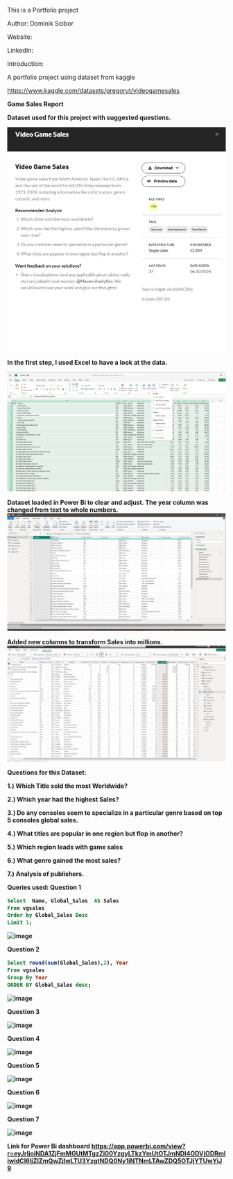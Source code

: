 This is a Portfolio project  

Author: Dominik Scibor

Website:

LinkedIn:

Introduction:

A portfolio project using dataset from kaggle

https://www.kaggle.com/datasets/gregorut/videogamesales



<b>Game Sales Report<b/>

Dataset used for this project with suggested questions.

![alt text](<Data source.png>)

In the first step, I used Excel to have a look at the data.

![alt text](<Excel data clearpng.png>)



Dataset loaded in Power Bi to clear and adjust.
The year column was changed from text to whole numbers.
![alt text](<powerbi query.png>)

Added new columns to transform Sales into millions.
![alt text](<power bi clear.png>)

Questions for this Dataset:

1.) Which Title sold the most Worldwide?

2.) Which year had the highest Sales?

3.) Do any consoles seem to specialize in a particular genre based on top 5 consoles global sales.

4.) What titles are popular in one region but flop in another?

5.) Which region leads with game sales

6.) What genre gained the most sales?

7.) Analysis of publishers.

Queries used:
Question 1
``` SQL
Select  Name, Global_Sales  AS Sales
From vgsales
Order by Global_Sales Desc
Limit 1;
```
![image](https://github.com/user-attachments/assets/5357433f-5f4c-478d-9989-4644c1e4746a)

Question 2
``` SQL
Select round(sum(Global_Sales),2), Year
From vgsales
Group By Year
ORDER BY Global_Sales desc;
```
![image](https://github.com/user-attachments/assets/2bcafcda-ecb7-4057-9726-dff8181bc771)

Question 3


![image](https://github.com/user-attachments/assets/93c022ab-2529-49bf-9546-531f0136195d)

Question 4

![image](https://github.com/user-attachments/assets/a2549cb0-684d-4dcd-9405-020b3c8b2937)

Question 5

![image](https://github.com/user-attachments/assets/23dad7dc-33d0-4210-9da7-12a734e7e2e4)

Question 6

![image](https://github.com/user-attachments/assets/67fc8e70-ba15-4f06-99af-6dd02dca46df)

Question 7

![image](https://github.com/user-attachments/assets/ee86e18e-0d02-42b7-a9d7-ec0a059dd7d1)



Link for Power Bi dashboard
[https://app.powerbi.com/view?r=eyJrIjoiNDA1ZjFmMGUtMTgzZi00YzgyLTkzYmUtOTJmNDI4ODVjODRmIiwidCI6IjZlZmQwZjIwLTU3YzgtNDQ0Ny1iNTNmLTAwZDQ5OTJjYTUwYiJ9
](https://app.powerbi.com/reportEmbed?reportId=adbda36b-50e3-4424-82a5-eafccd0af80b&autoAuth=true&ctid=6efd0f20-57c8-4447-b53f-00d4992ca50b)
